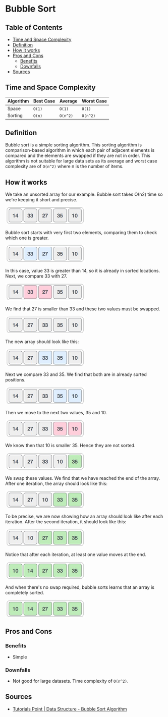 # Bubble Sort

## Table of Contents
- [Time and Space Complexity](#time-and-space-complexity)
- [Definition](#definition)
- [How it works](#how-it-works)
- [Pros and Cons](#pros-and-cons)
  * [Benefits](#benefits)
  * [Downfalls](#downfalls)
- [Sources](#sources)

## Time and Space Complexity

| Algorithm | Best Case | Average  | Worst Case |
| --------- | --------- | -------- | ---------- |
| Space     | `O(1)`    | `O(1)`   | `O(1)`     |
| Sorting   | `O(n)`    | `O(n^2)` | `O(n^2)`   |

## Definition
Bubble sort is a simple sorting algorithm. This sorting algorithm is comparison-based
algorithm in which each pair of adjacent elements is compared and the elements are swapped
if they are not in order. This algorithm is not suitable for large data sets as its average
and worst case complexity are of `Ο(n^2)` where n is the number of items.

## How it works
We take an unsorted array for our example. Bubble sort takes Ο(n2) time so we're keeping
it short and precise.

![Bubble Sort - Step 1](./resources/bubble-sort-0.jpg)

Bubble sort starts with very first two elements, comparing them to check which one is greater.

![Bubble Sort - Step 2](./resources/bubble-sort-2.jpg)

In this case, value 33 is greater than 14, so it is already in sorted locations. Next, we
compare 33 with 27.

![Bubble Sort - Step 3](./resources/bubble-sort-3.jpg)

We find that 27 is smaller than 33 and these two values must be swapped.

![Bubble Sort - Step 4](./resources/bubble-sort-4.jpg)

The new array should look like this:

![Bubble Sort - Step 5](./resources/bubble-sort-5.jpg)

Next we compare 33 and 35. We find that both are in already sorted positions.

![Bubble Sort - Step 6](./resources/bubble-sort-6.jpg)

Then we move to the next two values, 35 and 10.

![Bubble Sort - Step 7](./resources/bubble-sort-7.jpg)

We know then that 10 is smaller 35. Hence they are not sorted.

![Bubble Sort - Step 8](./resources/bubble-sort-8.jpg)

We swap these values. We find that we have reached the end of the array. After one
iteration, the array should look like this:

![Bubble Sort - Step 9](./resources/bubble-sort-9.jpg)

To be precise, we are now showing how an array should look like after each iteration. After the second iteration, it should look like this:

![Bubble Sort - Step 10](./resources/bubble-sort-10.jpg)

Notice that after each iteration, at least one value moves at the end.

![Bubble Sort - Step 11](./resources/bubble-sort-11.jpg)

And when there's no swap required, bubble sorts learns that an array is completely sorted.

![Bubble Sort - Step 11](./resources/bubble-sort-11.jpg)

## Pros and Cons

### Benefits
- Simple

### Downfalls
- Not good for large datasets. Time complexity of `O(n^2)`.

## Sources
- [Tutorials Point | Data Structure - Bubble Sort Algorithm][1]

[1]: https://www.tutorialspoint.com/data_structures_algorithms/bubble_sort_algorithm.htm
